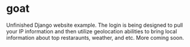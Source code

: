 # goat

Unfinished Django website example. The login is being designed to pull your IP information and then utilize geolocation abilities to bring local information about top restaraunts, weather, and etc. More coming soon.
